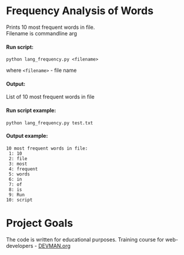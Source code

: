 # Frequency Analysis of Words

Prints 10 most frequent words in file.  
Filename is commandline arg

#### Run script:
```
python lang_frequency.py <filename>
```
where  `<filename>` - file name

#### Output:
List of 10 most frequent words in file

#### Run script example:
```
python lang_frequency.py test.txt
```
#### Output example:
```
10 most frequent words in file:
 1: 10
 2: file
 3: most
 4: frequent
 5: words
 6: in
 7: of
 8: is
 9: Run
10: script

```

# Project Goals

The code is written for educational purposes. Training course for web-developers - [DEVMAN.org](https://devman.org)